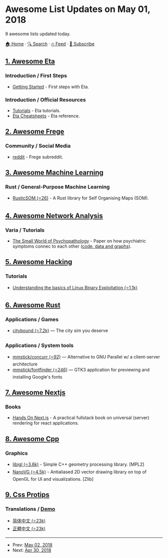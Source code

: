 # Awesome List Updates on May 01, 2018

9 awesome lists updated today.

[🏠 Home](/README.md) · [🔍 Search](https://test.trackawesomelist.com/search/) · [🔥 Feed](https://test.trackawesomelist.com/rss.xml) · [📮 Subscribe](https://trackawesomelist.us17.list-manage.com/subscribe?u=d2f0117aa829c83a63ec63c2f&id=36a103854c)



## [1. Awesome Eta](/content/sfischer13/awesome-eta/README.md)

### Introduction / First Steps

*   [Getting Started](https://eta-lang.org/docs/user-guides/eta-user-guide/introduction/what-is-eta) - First steps with Eta.

### Introduction / Official Resources

*   [Tutorials](https://eta-lang.org/docs/tutorials) - Eta tutorials.
*   [Eta Cheatsheets](https://eta-lang.org/docs/cheatsheets) - Eta reference.

## [2. Awesome Frege](/content/sfischer13/awesome-frege/README.md)

### Community / Social Media

*   [reddit](https://www.reddit.com/r/frege/) - Frege subreddit.

## [3. Awesome Machine Learning](/content/josephmisiti/awesome-machine-learning/README.md)

### Rust / General-Purpose Machine Learning

*   [RusticSOM (⭐26)](https://github.com/avinashshenoy97/RusticSOM) - A Rust library for Self Organising Maps (SOM).

## [4. Awesome Network Analysis](/content/briatte/awesome-network-analysis/README.md)

### Varia / Tutorials

*   [The Small World of Psychopathology](http://journals.plos.org/plosone/article?id=10.1371/journal.pone.0027407) - Paper on how psychiatric symptoms connec to each other ([code, data and graphs](https://sites.google.com/site/dsmgraphs/Home/files)).

## [5. Awesome Hacking](/content/carpedm20/awesome-hacking/README.md)

### Tutorials

*   [Understanding the basics of Linux Binary Exploitation (⭐1.1k)](https://github.com/r0hi7/BinExp)

## [6. Awesome Rust](/content/rust-unofficial/awesome-rust/README.md)

### Applications / Games

*   [citybound (⭐7.2k)](https://github.com/citybound/citybound) — The city sim you deserve

### Applications / System tools

*   [mmstick/concurr (⭐92)](https://github.com/mmstick/concurr) — Alternative to GNU Parallel w/ a client-server architecture
*   [mmstick/fontfinder (⭐246)](https://github.com/mmstick/fontfinder) — GTK3 application for previewing and installing Google's fonts

## [7. Awesome Nextjs](/content/unicodeveloper/awesome-nextjs/README.md)

### Books

*   [Hands On Next.js](https://www.honext.io/) - A practical fullstack book on universal (server) rendering for react applications.

## [8. Awesome Cpp](/content/fffaraz/awesome-cpp/README.md)

### Graphics

*   [libigl (⭐3.6k)](https://github.com/libigl/libigl) - Simple C++ geometry processing library. \[MPL2]
*   [NanoVG (⭐4.5k)](https://github.com/memononen/nanovg) - Antialiased 2D vector drawing library on top of OpenGL for UI and visualizations. \[Zlib]

## [9. Css Protips](/content/AllThingsSmitty/css-protips/README.md)

### Translations / [Demo](http://codepen.io/AllThingsSmitty/pen/XKgOkR)

*   [简体中文 (⭐23k)](https://github.com/AllThingsSmitty/css-protips/tree/master/translations/zh-CN)
*   [正體中文 (⭐23k)](https://github.com/AllThingsSmitty/css-protips/tree/master/translations/zh-TW)

---

- Prev: [May 02, 2018](/content/2018/05/02/README.md)
- Next: [Apr 30, 2018](/content/2018/04/30/README.md)